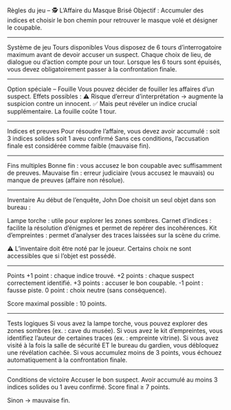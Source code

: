 Règles du jeu – 🕵️ L’Affaire du Masque Brisé
Objectif : Accumuler des indices et choisir le bon chemin pour retrouver le masque volé et désigner le coupable.

---

Système de jeu
Tours disponibles
Vous disposez de 6 tours d’interrogatoire maximum avant de devoir accuser un suspect.
Chaque choix de lieu, de dialogue ou d’action compte pour un tour.
Lorsque les 6 tours sont épuisés, vous devez obligatoirement passer à la confrontation finale.

---

Option spéciale – Fouille
Vous pouvez décider de fouiller les affaires d’un suspect.
Effets possibles :
⚠️ Risque d’erreur d’interprétation → augmente la suspicion contre un innocent.
✅ Mais peut révéler un indice crucial supplémentaire.
La fouille coûte 1 tour.

---

Indices et preuves
Pour résoudre l’affaire, vous devez avoir accumulé :
soit 3 indices solides
soit 1 aveu confirmé
Sans ces conditions, l’accusation finale est considérée comme faible (mauvaise fin).

---

Fins multiples
Bonne fin : vous accusez le bon coupable avec suffisamment de preuves.
Mauvaise fin : erreur judiciaire (vous accusez le mauvais) ou manque de preuves (affaire non résolue).

---

Inventaire
Au début de l’enquête, John Doe choisit un seul objet dans son bureau :

Lampe torche : utile pour explorer les zones sombres.
Carnet d’indices : facilite la résolution d’énigmes et permet de repérer des incohérences.
Kit d’empreintes : permet d’analyser des traces laissées sur la scène du crime.

⚠️ L’inventaire doit être noté par le joueur. Certains choix ne sont accessibles que si l’objet est possédé.

---
Points
+1 point : chaque indice trouvé.
+2 points : chaque suspect correctement identifié.
+3 points : accuser le bon coupable.
-1 point : fausse piste.
0 point : choix neutre (sans conséquence).

Score maximal possible : 10 points.

---

Tests logiques
Si vous avez la lampe torche, vous pouvez explorer des zones sombres (ex. : cave du musée).
Si vous avez le kit d’empreintes, vous identifiez l’auteur de certaines traces (ex. : empreinte vitrine).
Si vous avez visité à la fois la salle de sécurité ET le bureau du gardien, vous débloquez une révélation cachée.
Si vous accumulez moins de 3 points, vous échouez automatiquement à la confrontation finale.

---

Conditions de victoire
Accuser le bon suspect.
Avoir accumulé au moins 3 indices solides ou 1 aveu confirmé.
Score final ≥ 7 points.

Sinon → mauvaise fin.
